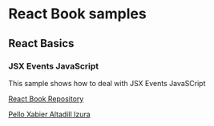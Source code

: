 # React Book samples
## React Basics
### JSX Events JavaScript
This sample shows how to deal with JSX Events JavaSCript

[React Book Repository](https://github.com/pxai/react-samples)

[Pello Xabier Altadill Izura](http://pello.io)